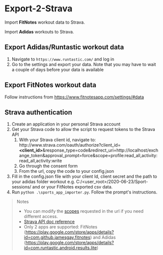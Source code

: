 # Export-2-Strava

Import **FitNotes** workout data to Strava.

Import **Adidas** workouts to Strava.




## Export Adidas/Runtastic workout data
1. Navigate to `https://www.runtastic.com/` and log in
2. Go to the settings and export your data. Note that you may have to wait a couple of days before your data is available

## Export FitNotes workout data
Follow instructions from https://www.fitnotesapp.com/settings/#data

## Strava authentication

1. Create an application in your personal Strava account
2. Get your Strava code to allow the script to request tokens to the Strava API
   1. With your Strava client id, navigate to: http<span>:</span>//www<span>.</span>strava.com/oauth/authorize?client_id=<b><client_id></b>&response_type=code&redirect_uri=http<span>:</span>//localhost/exchange_token&approval_prompt=force&scope=profile:read_all,activity:read_all,activity:write
   2. Go through the consent form
   3. From the url, copy the code to your config.json
3. Fill in the config.json file with your client Id, client secret and the path to your adidas folder workout e.g. C:/<user_root>/2020-06-23/Sport-sessions/ and or your FitNotes exported csv data.
4. Run `python .\sports_app_importer.py`. Follow the prompt's instructions.

> Notes
>
> * You can modify the [scopes](https://developers.strava.com/docs/authentication/#detailsaboutrequestingaccess) requested in the url if you need different access.
> * [Strava API doc reference](https://developers.strava.com/docs/reference/)
> * Only 2 apps are supported: FitNotes (https://play.google.com/store/apps/details?id=com.github.jamesgay.fitnotes) and Adidas (https://play.google.com/store/apps/details?id=com.runtastic.android.results.lite)
